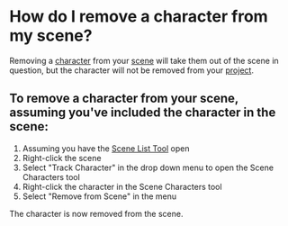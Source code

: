 # How do I remove a character from my scene?

Removing a [character](/What%20is/a%20Character.md) from your [scene](/What%20is/a%20Scene.md) will take them out of the scene in question, but the character will not be removed from your [project](/What%20is/a%20Project.md).

## To remove a character from your scene, assuming you've included the character in the scene:

1. Assuming you have the [Scene List Tool](/What%20can%20I%20do%20with/the%20Scene%20List%20Tool.md) open
2. Right-click the scene
3. Select "Track Character" in the drop down menu to open the Scene Characters tool
4. Right-click the character in the Scene Characters tool
5. Select "Remove from Scene" in the menu

The character is now removed from the scene. 